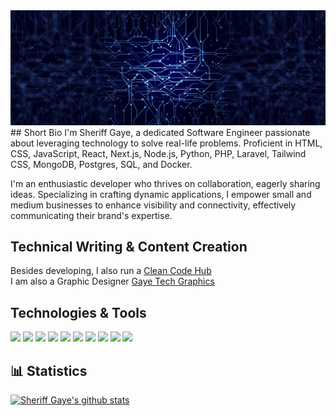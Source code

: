 
 <img src="/—Pngtree—abstract technology circuit banner background_1305405.jpg" alt="image" fill/>
 ## Short Bio
I'm Sheriff Gaye, a dedicated Software Engineer passionate about leveraging technology to solve real-life problems. Proficient in HTML, CSS, JavaScript, React, Next.js, Node.js, Python, PHP, Laravel, Tailwind CSS, MongoDB, Postgres, SQL, and Docker.


I'm an enthusiastic developer who thrives on collaboration, eagerly sharing ideas. Specializing in crafting dynamic applications, I empower small and medium businesses to enhance visibility and connectivity, effectively communicating their brand's expertise.

 ## Technical Writing & Content Creation
Besides developing, I also run a [Clean Code Hub](https://www.instagram.com/cleancode_hub/?hl=en)
<br>
I am also a Graphic Designer [Gaye Tech Graphics](https://www.instagram.com/gayetech_graphics/?hl=en)


 ## Technologies & Tools
![](https://img.shields.io/badge/Tool-html-informational?style=flat&color=warning&logo=html)
![](https://img.shields.io/badge/Tool-css-informational?style=flat&color=warning&logo=css)
![](https://img.shields.io/badge/Code-JavaScript-informational?style=flat&color=informational&logo=javascript)
![](https://img.shields.io/badge/Code-React-informational?style=flat&color=informational&logo=react)
![](https://img.shields.io/badge/Code-TypeScript-informational?style=flat&color=informational)
![](https://img.shields.io/badge/Code-EcmaScript-informational?style=flat&color=informational)
![](https://img.shields.io/badge/Code-Node-informational?style=flat&color=informational&logo=node.js)
![](https://img.shields.io/badge/Tool-Webpack-informational?style=flat&color=warning&logo=webpack)
![](https://img.shields.io/badge/Tool-Docker-informational?style=flat&color=warning&logo=docker)
![](https://img.shields.io/badge/Tool-Laravel-informational?style=flat&color=warning&logo=laravel)


## 📊 Statistics
[![Sheriff Gaye's github stats](https://github-readme-stats.vercel.app/api?username=sheriff-gaye&theme=dark&count_private=true)](https://github.com/sheriff-gaye/github-readme-stats)

